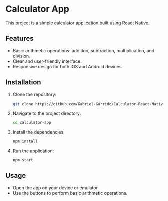 # Calculator App

This project is a simple calculator application built using React Native. 

## Features

- Basic arithmetic operations: addition, subtraction, multiplication, and division.
- Clear and user-friendly interface.
- Responsive design for both iOS and Android devices.

## Installation

1. Clone the repository:
   ```bash
   git clone https://github.com/Gabriel-Garrido/Calculator-React-Native.git
   ```
2. Navigate to the project directory:
   ```bash
   cd calculator-app
   ```
3. Install the dependencies:
   ```bash
   npm install
   ```
4. Run the application:
   ```bash
   npm start
   ```

## Usage

- Open the app on your device or emulator.
- Use the buttons to perform basic arithmetic operations.